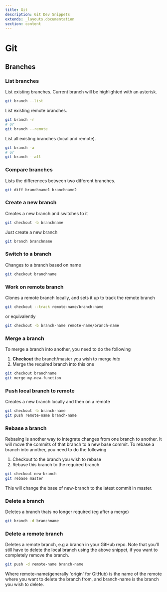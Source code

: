 ```yaml
---
title: Git
description: Git Dev Snippets
extends: _layouts.documentation
section: content
---
```


# Git

## Branches

### List branches

List existing branches. Current branch will be highlighted with an asterisk.

```bash
git branch --list
```

List existing remote branches.

```bash
git branch -r
# or
git branch --remote
```

List all existing branches (local and remote).

```bash
git branch -a
# or
git branch --all
```

### Compare branches

Lists the differences between two different branches.

```bash
git diff branchname1 branchname2
```

### Create a new branch

Creates a new branch and switches to it

```bash
git checkout -b branchname
```

Just create a new branch
```bash
git branch branchname
```


### Switch to a branch

Changes to a branch based on name

```bash
git checkout branchname
```

### Work on remote branch

Clones a remote branch locally, and sets it up to track the remote branch

```bash
git checkout --track remote-name/branch-name
```
or equivalently
```bash
git checkout -b branch-name remote-name/branch-name
```

### Merge a branch

To merge a branch into another, you need to do the following

1. **Checkout** the branch/master you wish to merge _into_
2. Merge the required branch into this one

```bash
git checkout branchname
git merge my-new-function
```

### Push local branch to remote

Creates a new branch locally and then on a remote

```bash
git checkout -b branch-name
git push remote-name branch-name
```

### Rebase a branch

Rebasing is another way to integrate changes from one branch to another. It will move the commits of that branch to a new base commit.
To rebase a branch into another, you need to do the following

1. Checkout to the branch you wish to rebase
2. Rebase this branch to the required branch.

```bash
git checkout new-branch
git rebase master
```
This will change the base of new-branch to the latest commit in master.

### Delete a branch

Deletes a branch thats no longer required (eg after a merge)

```bash
git branch -d branchname
```

### Delete a remote branch

Deletes a remote branch, e.g a branch in your GitHub repo. Note that you'll still have to delete the local branch using the above snippet, if you want to completely remove the branch.

```bash
git push -d remote-name branch-name
```

Where remote-name(generally 'origin' for GitHub) is the name of the remote where you want to delete the branch from, and branch-name is the branch you wish to delete.
